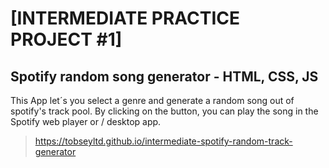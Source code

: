 # [INTERMEDIATE PRACTICE PROJECT #1]

## Spotify random song generator - HTML, CSS, JS

This App let´s you select a genre and generate a random song out of spotify's track pool.
By clicking on the button, you can play the song in the Spotify web player or / desktop app.

> https://tobseyltd.github.io/intermediate-spotify-random-track-generator
